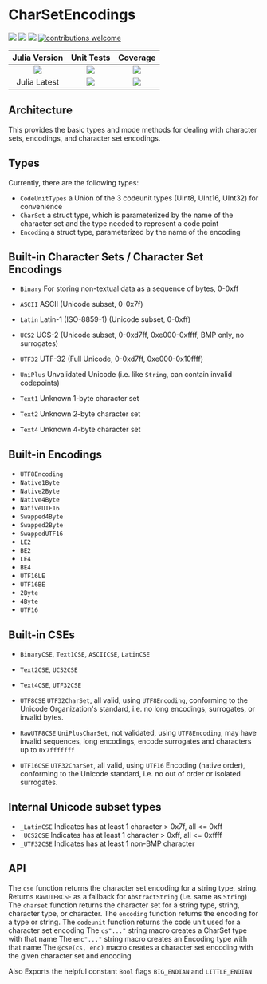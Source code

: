 # CharSetEncodings

[pkg-url]: https://github.com/JuliaString/CharSetEncodings.jl.git

[julia-url]:    https://github.com/JuliaLang/Julia
[julia-release]:https://img.shields.io/github/release/JuliaLang/julia.svg

[release]:      https://img.shields.io/github/release/JuliaString/CharSetEncodings.jl.svg
[release-date]: https://img.shields.io/github/release-date/JuliaString/CharSetEncodings.jl.svg

[license-img]:  http://img.shields.io/badge/license-MIT-brightgreen.svg?style=flat
[license-url]:  LICENSE.md

[gitter-img]:   https://badges.gitter.im/Join%20Chat.svg
[gitter-url]:   https://gitter.im/JuliaString/Lobby?utm_source=badge&utm_medium=badge&utm_campaign=pr-badge

[travis-url]:   https://travis-ci.org/JuliaString/CharSetEncodings.jl
[travis-s-img]: https://travis-ci.org/JuliaString/CharSetEncodings.jl.svg
[travis-m-img]: https://travis-ci.org/JuliaString/CharSetEncodings.jl.svg?branch=master

[codecov-url]:  https://codecov.io/gh/JuliaString/CharSetEncodings.jl
[codecov-img]:  https://codecov.io/gh/JuliaString/CharSetEncodings.jl/branch/master/graph/badge.svg

[contrib]:    https://img.shields.io/badge/contributions-welcome-brightgreen.svg?style=flat

[![][release]][pkg-url] [![][release-date]][pkg-url] [![][license-img]][license-url] [![contributions welcome][contrib]](https://github.com/JuliaString/CharSetEncodings.jl/issues)

| **Julia Version** | **Unit Tests** | **Coverage** |
|:------------------:|:------------------:|:---------------------:|
| [![][julia-release]][julia-url] | [![][travis-s-img]][travis-url] | [![][codecov-img]][codecov-url]
| Julia Latest | [![][travis-m-img]][travis-url] | [![][codecov-img]][codecov-url]

## Architecture
This provides the basic types and mode methods for dealing with character sets, encodings,
and character set encodings.

## Types
Currently, there are the following types:

* `CodeUnitTypes`  a Union of the 3 codeunit types (UInt8, UInt16, UInt32) for convenience
* `CharSet`        a struct type, which is parameterized by the name of the character set and the type needed to represent a code point
* `Encoding`       a struct type, parameterized by the name of the encoding

## Built-in Character Sets / Character Set Encodings
* `Binary`  For storing non-textual data as a sequence of bytes, 0-0xff

* `ASCII`   ASCII (Unicode subset, 0-0x7f)
* `Latin`   Latin-1 (ISO-8859-1) (Unicode subset, 0-0xff)
* `UCS2`    UCS-2 (Unicode subset, 0-0xd7ff, 0xe000-0xffff, BMP only, no surrogates)
* `UTF32`   UTF-32 (Full Unicode, 0-0xd7ff, 0xe000-0x10ffff)

* `UniPlus` Unvalidated Unicode (i.e. like `String`, can contain invalid codepoints)

* `Text1`   Unknown 1-byte character set
* `Text2`   Unknown 2-byte character set
* `Text4`   Unknown 4-byte character set

## Built-in Encodings
* `UTF8Encoding`
* `Native1Byte`
* `Native2Byte`
* `Native4Byte`
* `NativeUTF16`
* `Swapped4Byte`
* `Swapped2Byte`
* `SwappedUTF16`
* `LE2`
* `BE2`
* `LE4`
* `BE4`
* `UTF16LE`
* `UTF16BE`
* `2Byte`
* `4Byte`
* `UTF16`

## Built-in CSEs
* `BinaryCSE`, `Text1CSE`, `ASCIICSE`, `LatinCSE`
* `Text2CSE`, `UCS2CSE`
* `Text4CSE`, `UTF32CSE`

* `UTF8CSE`    `UTF32CharSet`, all valid, using `UTF8Encoding`,
               conforming to the Unicode Organization's standard,
	       i.e. no long encodings, surrogates, or invalid bytes.

* `RawUTF8CSE` `UniPlusCharSet`, not validated, using `UTF8Encoding`,
               may have invalid sequences, long encodings, encode surrogates and characters
	       up to `0x7fffffff`

* `UTF16CSE`   `UTF32CharSet`, all valid, using `UTF16` Encoding (native order),
               conforming to the Unicode standard, i.e. no out of order or isolated surrogates.

## Internal Unicode subset types
* `_LatinCSE`   Indicates has at least 1 character > 0x7f, all <= 0xff
* `_UCS2CSE`    Indicates has at least 1 character > 0xff, all <= 0xffff
* `_UTF32CSE`   Indicates has at least 1 non-BMP character

## API
The `cse` function returns the character set encoding for a string type, string.
Returns `RawUTF8CSE` as a fallback for `AbstractString` (i.e. same as `String`)
The `charset` function returns the character set for a string type, string, character type, or character.
The `encoding` function returns the encoding for a type or string.
The `codeunit` function returns the code unit used for a character set encoding
The `cs"..."` string macro creates a CharSet type with that name
The `enc"..."` string macro creates an Encoding type with that name
The `@cse(cs, enc)` macro creates a character set encoding with the given character set and encoding

Also Exports the helpful constant `Bool` flags `BIG_ENDIAN` and `LITTLE_ENDIAN`

